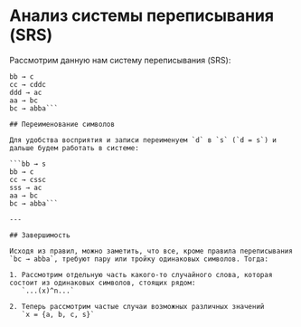 # Анализ системы переписывания (SRS)

Рассмотрим данную нам систему переписывания (SRS):

```bb → d
bb → c
cc → cddc
ddd → ac
aa → bc
bc → abba```

## Переименование символов

Для удобства восприятия и записи переименуем `d` в `s` (`d = s`) и дальше будем работать в системе:

```bb → s
bb → c
cc → cssc
sss → ac
aa → bc
bc → abba```

---

## Завершимость

Исходя из правил, можно заметить, что все, кроме правила переписывания  
`bc → abba`, требуют пару или тройку одинаковых символов. Тогда:

1. Рассмотрим отдельную часть какого-то случайного слова, которая состоит из одинаковых символов, стоящих рядом:  
   `...(x)^n...`

2. Теперь рассмотрим частые случаи возможных различных значений  
   `x = {a, b, c, s}`

